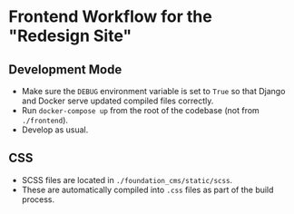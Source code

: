 # Frontend Workflow for the "Redesign Site"

## Development Mode

- Make sure the `DEBUG` environment variable is set to `True` so that Django and Docker serve updated compiled files correctly.
- Run `docker-compose up` from the root of the codebase (not from `./frontend`).
- Develop as usual.

## CSS

- SCSS files are located in `./foundation_cms/static/scss`.
- These are automatically compiled into `.css` files as part of the build process.
